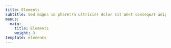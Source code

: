```yaml
---
title: Elements
subtitle: Sed magna in pharetra ultricies dolor sit amet consequat adipiscing lorem.
menus:
  main:
    title: Elements
    weight: 3
template: elements
---
```

